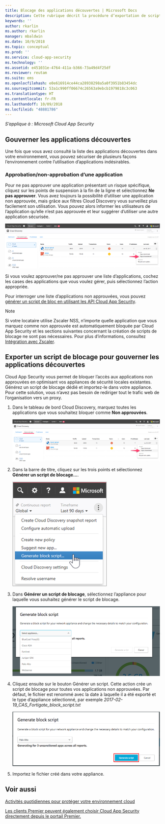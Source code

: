 ```yaml
---
title: Blocage des applications découvertes | Microsoft Docs
description: Cette rubrique décrit la procédure d’exportation de scripts de blocage pour les applications découvertes.
keywords: ''
author: rkarlin
ms.author: rkarlin
manager: mbaldwin
ms.date: 10/9/2018
ms.topic: conceptual
ms.prod: ''
ms.service: cloud-app-security
ms.technology: ''
ms.assetid: e451031e-4764-411a-b366-73a49d4f25df
ms.reviewer: reutam
ms.suite: ems
ms.openlocfilehash: e0e616914ce44ca28938298a5a0f3951b83454dc
ms.sourcegitcommit: 53a1c990ff06674c26563a9ebcb1979818c3c063
ms.translationtype: HT
ms.contentlocale: fr-FR
ms.lasthandoff: 10/09/2018
ms.locfileid: "48881786"
---
```

*S’applique à : Microsoft Cloud App Security*


## <a name="govern-discovered-apps"></a>Gouverner les applications découvertes

Une fois que vous avez consulté la liste des applications découvertes dans votre environnement, vous pouvez sécuriser de plusieurs façons l’environnement contre l’utilisation d’applications indésirables.


### <a name="sanctioningunsanctioning-an-app"></a>Approbation/non-approbation d’une application 

Pour ne pas approuver une application présentant un risque spécifique, cliquez sur les points de suspension à la fin de la ligne et sélectionnez **Ne pas approuver**.
Vous avez toujours la possibilité d’utiliser une application non approuvée, mais grâce aux filtres Cloud Discovery vous surveillez plus facilement son utilisation. Vous pouvez alors informer les utilisateurs de l’application qu’elle n’est pas approuvée et leur suggérer d’utiliser une autre application sécurisée.

![Marquer comme non approuvées](./media/tag-as-unsanctioned.png)  

Si vous voulez approuver/ne pas approuver une liste d’applications, cochez les cases des applications que vous voulez gérer, puis sélectionnez l’action appropriée.

Pour interroger une liste d’applications non approuvées, vous pouvez [générer un script de bloc en utilisant les API Cloud App Security](https://us.portal.cloudappsecurity.com/api-docs/#generate-block-script).

> [!NOTE]
> Si votre locataire utilise Zscaler NSS, n’importe quelle application que vous marquez comme non approuvée est automatiquement bloquée par Cloud App Security et les sections suivantes concernant la création de scripts de blocage ne sont pas nécessaires. Pour plus d’informations, consultez [Intégration avec Zscaler](zscaler-integration.md).

## <a name="export-a-block-script-to-govern-discovered-apps"></a>Exporter un script de blocage pour gouverner les applications découvertes

Cloud App Security vous permet de bloquer l’accès aux applications non approuvées en optimisant vos appliances de sécurité locales existantes. Générez un script de blocage dédié et importez-le dans votre appliance.
Pour cette solution, vous n’avez pas besoin de rediriger tout le trafic web de l’organisation vers un proxy.

1. Dans le tableau de bord Cloud Discovery, marquez toutes les applications que vous souhaitez bloquer comme **Non approuvées**.

   ![Marquer comme non approuvées](./media/tag-as-unsanctioned.png)  

2. Dans la barre de titre, cliquez sur les trois points et sélectionnez **Générer un script de blocage...**. 

   ![Générer un script de blocage](./media/generate-block-script.png)  

3. Dans **Générer un script de blocage**, sélectionnez l’appliance pour laquelle vous souhaitez générer le script de blocage. 

   ![Générer la fenêtre pop-up du script de blocage](./media/generate-block-script-popup.png)  

4. Cliquez ensuite sur le bouton Générer un script. Cette action crée un script de blocage pour toutes vos applications non approuvées. Par défaut, le fichier est renommé avec la date à laquelle il a été exporté et le type d’appliance sélectionné, par exemple *2017-02-19_CAS_Fortigate_block_script.txt* 

   ![Bouton Générer un script de blocage](./media/generate-block-script-button.png)  

5. Importez le fichier créé dans votre appliance.



## <a name="see-also"></a>Voir aussi  
[Activités quotidiennes pour protéger votre environnement cloud](daily-activities-to-protect-your-cloud-environment.md)   

[Les clients Premier peuvent également choisir Cloud App Security directement depuis le portail Premier.](https://premier.microsoft.com/)  
  
  